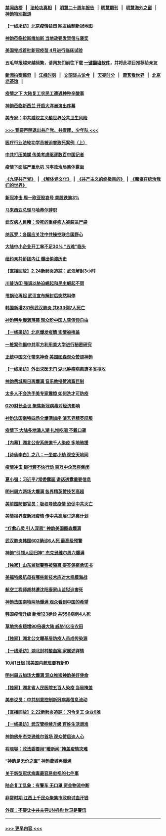 #### [禁闻热榜](热点新闻.md?=0)  &nbsp;&nbsp;|&nbsp;&nbsp; [法轮功真相](https://github.com/gfw-breaker/truth/blob/master/README.md?=0) &nbsp;&nbsp;|&nbsp;&nbsp; [明慧二十周年报告](https://github.com/gfw-breaker/mh-reports/blob/master/README.md?=0) &nbsp;&nbsp;|&nbsp;&nbsp;[明慧期刊](https://github.com/gfw-breaker/mh-qikan) &nbsp;&nbsp;|&nbsp;&nbsp; [明慧海外之窗](https://github.com/gfw-breaker/mh-news/blob/master/README.md?=0) &nbsp;&nbsp;|&nbsp;&nbsp; [神韵特别报道](https://github.com/gfw-breaker/mh-news/blob/master/shenyun.md?=0)
#### [【一线采访】北京疫情猛烈 网友绘制新冠地图](../pages/nf4514/n11894212.md?t=02251901) 
#### [神韵莅临拉斯维加斯 当地政要发贺信与褒奖](../pages/nf4514/n11893721.md?t=02251901) 
#### [美国完成首批新冠疫苗 4月进行临床试验](../pages/nf4514/n11893526.md?t=02251901) 
#### 五毛举报越来越频繁，请网友们前往下载 [一键翻墙软件](https://github.com/gfw-breaker/ssr-accounts)，并将此项目推荐给亲友
#### [新闻拍案惊奇](https://github.com/gfw-breaker/banned-news/blob/master/pages/link4.md) &nbsp;&nbsp;|&nbsp;&nbsp; [江峰时刻](https://github.com/gfw-breaker/banned-news/blob/master/pages/link4.md) &nbsp;&nbsp;|&nbsp;&nbsp; [文昭谈古论今](https://github.com/gfw-breaker/banned-news/blob/master/pages/link4.md) &nbsp;&nbsp;|&nbsp;&nbsp; [天亮时分](https://github.com/gfw-breaker/banned-news/blob/master/pages/link4.md) &nbsp;&nbsp;|&nbsp;&nbsp; [萧茗看世界](https://github.com/gfw-breaker/banned-news/blob/master/pages/link4.md) &nbsp;&nbsp;|&nbsp;&nbsp; [北京老茶馆](https://github.com/gfw-breaker/banned-news/blob/master/pages/link4.md) &nbsp;&nbsp;|&nbsp;&nbsp; 
#### [疫情之下 大陆复工农民工遭遇种种辛酸事](../pages/nf4514/n11893150.md?t=02251901) 
#### [神韵莅临新西兰 开启大洋洲演出序幕](../pages/nf4514/n11893497.md?t=02251901) 
#### [美专家：中共威权主义酿世界公共卫生风险](../pages/nf4514/n11893474.md?t=02251901) 
#### [>>> 我要声明退出共产党、共青团、少年队 <<<](https://github.com/begood0513/goodnews/blob/master/quit/letter.md) 
#### [医疗行业法轮功学员被迫害致死案例（上）](../pages/nf4514/n11883051.md?t=02251901) 
#### [中共打压美媒 传美考虑驱逐数百中国记者](../pages/nf4514/n11893178.md?t=02251901) 
#### [疫情下面临严重危机  习率政治局集体露面](../pages/nf4514/n11893305.md?t=02251901) 
#### [《九评共产党》](https://github.com/begood0513/9ping.md/blob/master/README.md) &nbsp;|&nbsp; [《解体党文化》](../../../../jtdwh.md/blob/master/README.md)  &nbsp;|&nbsp; [《共产主义的终极目的》](../../../../gczydzjmd.md/blob/master/README.md) &nbsp;|&nbsp; [《魔鬼在统治我们的世界》](../../../../mgztzwmdsj.md/blob/master/README.md) 
#### [新冠冲击 周一欧亚股哀号 美股跌逾3%](../pages/nf4514/n11892648.md?t=02251901) 
#### [马来西亚总理马哈蒂尔辞职](../pages/nf4514/n11892792.md?t=02251901) 
#### [武汉病人目睹：没死的重症病人被装进尸袋](../pages/nf4514/n11892728.md?t=02251901) 
#### [纳瓦罗：各国应关注中共操控联合国野心](../pages/nf4514/n11892856.md?t=02251901) 
#### [大陆中小企业开工率不足30% “五难”临头](../pages/nf4514/n11892702.md?t=02251901) 
#### [纽约亲共侨团内讧 爆出偷渡历史](../pages/nf4514/n11891235.md?t=02251901) 
#### [【直播回放】2.24新肺炎追踪：武汉解封3小时](../pages/nf4514/n11892242.md?t=02251901) 
#### [川普访印 强调以胁迫崛起和民主崛起不同](../pages/nf4514/n11891855.md?t=02251901) 
#### [甩锅论再起 武汉宣布解封后突然叫停](../pages/nf4514/n11891989.md?t=02251901) 
#### [韩国新增231例武汉肺炎 共833例7人死亡](../pages/nf4514/n11891919.md?t=02251901) 
#### [神韵明州爆满落幕 观众盼中国人获信仰自由](../pages/nf4514/n11891826.md?t=02251901) 
#### [【一线采访】北京爆发疫情 实情被掩盖](../pages/nf4514/n11891627.md?t=02251901) 
#### [一桩案件揭中共军方利用美大学进行秘密研究](../pages/nf4514/n11891206.md?t=02251901) 
#### [正统中国文化带来神奇 美国图森观众赞颂神韵](../pages/nf4514/n11891434.md?t=02251901) 
#### [【一线采访】外出求医无门 湖北肿瘤病患遭多省拒收](../pages/nf4514/n11891119.md?t=02251901) 
#### [神韵费城周日再爆满 音乐教授赞鸿篇巨制](../pages/nf4514/n11890995.md?t=02251901) 
#### [太多人不会洗手美专家震惊 如何洗才可防疫](../pages/nf4514/n11875866.md?t=02251901) 
#### [G20财长会议 聚焦新冠病毒对经济影响](../pages/nf4514/n11890400.md?t=02251901) 
#### [神韵法国南特四场全爆满加座 演艺界精英叹服](../pages/nf4514/n11890586.md?t=02251901) 
#### [疫情下 大陆多地涌人潮 扎堆吃喝 不戴口罩](../pages/nf4514/n11890199.md?t=02251901) 
#### [【内幕】湖北公安系统逾千人染疫 多地驰援](../pages/nf4514/n11888526.md?t=02251901) 
#### [【诗仙李白】之八：一坐度小劫 观空天地间](../pages/nf4514/n11880859.md?t=02251901) 
#### [疫情冲击 银行若不快行动 百万中企恐将倒闭](../pages/nf4514/n11890255.md?t=02251901) 
#### [夏小强：习近平7常委露面 讲话透露重要信息](../pages/nf4514/n11890133.md?t=02251901) 
#### [明州周六两场大爆满 各界精英赞技艺高超](../pages/nf4514/n11890029.md?t=02251901) 
#### [美前国防部官员：极权导致疫情 恐促中共灭亡](../pages/nf4514/n11889092.md?t=02251901) 
#### [美情报界查新冠疫情 传中共高层订逃离计划](../pages/nf4514/n11888161.md?t=02251901) 
#### [“疗愈心灵 引人深思” 神韵美国图森爆满](../pages/nf4514/n11889889.md?t=02251901) 
#### [武汉肺炎韩国602确诊6人死 最高级预警](../pages/nf4514/n11889715.md?t=02251901) 
#### [神韵“引领人回归神” 杰克逊维尔周六爆满](../pages/nf4514/n11889630.md?t=02251901) 
#### [【独家】山东监狱警察被隔离 要签保密承诺书](../pages/nf4514/n11889454.md?t=02251901) 
#### [美福特级航母有哪些新技术应对大规模海战](../pages/nf4514/n11882087.md?t=02251901) 
#### [航空工程师胡林遭沈阳康家山监狱迫害死](../pages/nf4514/n11888407.md?t=02251901) 
#### [神韵法国南特两场爆满 观众看到中国的希望](../pages/nf4514/n11888918.md?t=02251901) 
#### [韩国疫情升级 新增123确诊 共556病例4人死](../pages/nf4514/n11888882.md?t=02251901) 
#### [草地贪夜蛾增90倍袭大陆 威胁1亿亩农田](../pages/nf4514/n11888493.md?t=02251901) 
#### [【独家】湖北公文曝基层防疫人员成传染源](../pages/nf4514/n11887125.md?t=02251901) 
#### [【一线采访】湖北封村酿血案 家属述详情](../pages/nf4514/n11888368.md?t=02251901) 
#### [10月1日起 搭美国内航班要有新ID](../pages/nf4514/n11888243.md?t=02251901) 
#### [明州周五加场大爆满 观众推崇神韵美好使命](../pages/nf4514/n11888062.md?t=02251901) 
#### [【独家】湖北省人民医院五百人染疫 当局掩盖](../pages/nf4514/n11888080.md?t=02251901) 
#### [美参议员：中共刻意控制新冠病毒信息流动](../pages/nf4514/n11887949.md?t=02251901) 
#### [【直播回放】2.22新肺炎追踪：习令复工 企业6难](../pages/nf4514/n11887888.md?t=02251901) 
#### [【一线采访】武汉管控续升级 百姓生活艰难](../pages/nf4514/n11886970.md?t=02251901) 
#### [神韵佛州杰克逊维尔首场 观众赞启迪人心](../pages/nf4514/n11887811.md?t=02251901) 
#### [程晓容：政法委要用“暖新闻”掩盖疫情灾难](../pages/nf4514/n11887567.md?t=02251901) 
#### [“神韵是无价之宝” 神韵费城再爆满](../pages/nf4514/n11887726.md?t=02251901) 
#### [关于新型冠状病毒最容易忽视的七件事](../pages/nf4514/n11886753.md?t=02251901) 
#### [陆企复工乱象：有警车 无口罩 资金物流中断](../pages/nf4514/n11886914.md?t=02251901) 
#### [非常时期 江西上千民众聚集市政府讨血汗钱](../pages/nf4514/n11886708.md?t=02251901) 
#### [外媒：不要让中共主导UN机构 世卫是警讯](../pages/nf4514/n11886401.md?t=02251901) 

----
#### [ >>> 更早内容 <<< ](../indexes/nf4514-earlier.md)
